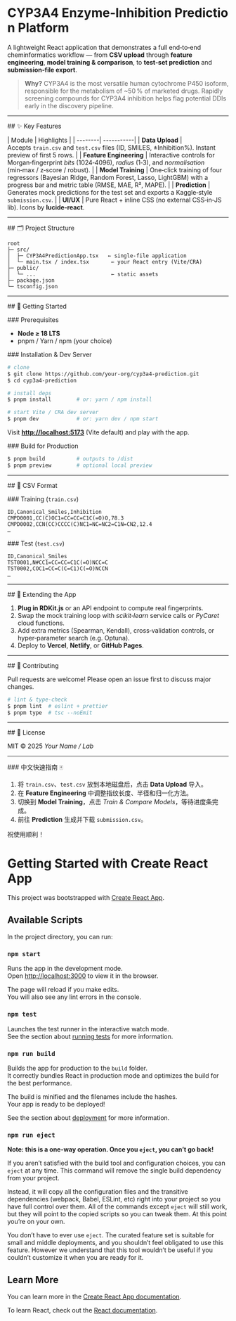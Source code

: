 # CYP3A4 Enzyme‑Inhibition Prediction Platform

A lightweight React application that demonstrates a full end‑to‑end cheminformatics workflow — from **CSV upload** through **feature engineering**, **model training & comparison**, to **test‑set prediction** and **submission‑file export**.

> **Why?** CYP3A4 is the most versatile human cytochrome P450 isoform, responsible for the metabolism of \~50 % of marketed drugs. Rapidly screening compounds for CYP3A4 inhibition helps flag potential DDIs early in the discovery pipeline.

---

\## ✨ Key Features

| Module | Highlights |
| --------| -----------|
\| **Data Upload** | Accepts `train.csv` and `test.csv` files (ID, SMILES, ±Inhibition%). Instant preview of first 5 rows. |
\| **Feature Engineering** | Interactive controls for Morgan‑fingerprint *bits* (1024‑4096), *radius* (1‑3), and *normalisation* (min‑max / z‑score / robust). |
\| **Model Training** | One‑click training of four regressors (Bayesian Ridge, Random Forest, Lasso, LightGBM) with a progress bar and metric table (RMSE, MAE, R², MAPE). |
\| **Prediction** | Generates mock predictions for the test set and exports a Kaggle‑style `submission.csv`. |
\| **UI/UX** | Pure React + inline CSS (no external CSS‑in‑JS lib). Icons by **lucide‑react**.

---

\## 🗂 Project Structure

```text
root
├─ src/
│  ├─ CYP3A4PredictionApp.tsx   ← single‑file application
│  └─ main.tsx / index.tsx       ← your React entry (Vite/CRA)
├─ public/
│  └─ ...                        ← static assets
├─ package.json
└─ tsconfig.json
```

---

\## 🚀 Getting Started

\### Prerequisites

* **Node ≥ 18 LTS**
* pnpm / Yarn / npm (your choice)

\### Installation & Dev Server

```bash
# clone
$ git clone https://github.com/your‑org/cyp3a4‑prediction.git
$ cd cyp3a4‑prediction

# install deps
$ pnpm install        # or: yarn / npm install

# start Vite / CRA dev server
$ pnpm dev            # or: yarn dev / npm start
```

Visit **[http://localhost:5173](http://localhost:5173)** (Vite default) and play with the app.

\### Build for Production

```bash
$ pnpm build          # outputs to /dist
$ pnpm preview        # optional local preview
```

---

\## 📄 CSV Format

\### Training (`train.csv`)

```csv
ID,Canonical_Smiles,Inhibition
CMPD0001,CC(C)OC1=CC=CC=C1C(=O)O,78.3
CMPD0002,CCN(CC)CCCC(C)NC1=NC=NC2=C1N=CN2,12.4
…
```

\### Test (`test.csv`)

```csv
ID,Canonical_Smiles
TST0001,N#CC1=CC=CC=C1C(=O)NCC=C
TST0002,COC1=CC=C(C=C1)C(=O)NCCN
…
```

---

\## 🔬 Extending the App

1. **Plug in RDKit.js** or an API endpoint to compute real fingerprints.
2. Swap the mock training loop with *scikit‑learn* service calls or *PyCaret* cloud functions.
3. Add extra metrics (Spearman, Kendall), cross‑validation controls, or hyper‑parameter search (e.g. Optuna).
4. Deploy to **Vercel**, **Netlify**, or **GitHub Pages**.

---

\## 🤝 Contributing

Pull requests are welcome! Please open an issue first to discuss major changes.

```bash
# lint & type‑check
$ pnpm lint  # eslint + prettier
$ pnpm type  # tsc --noEmit
```

---

\## 📜 License

MIT © 2025 *Your Name / Lab*

---

\### 中文快速指南  🀄️

1. 将 `train.csv`、`test.csv` 放到本地磁盘后，点击 **Data Upload** 导入。
2. 在 **Feature Engineering** 中调整指纹长度、半径和归一化方法。
3. 切换到 **Model Training**，点击 *Train & Compare Models*，等待进度条完成。
4. 前往 **Prediction** 生成并下载 `submission.csv`。

祝使用顺利！

# Getting Started with Create React App

This project was bootstrapped with [Create React App](https://github.com/facebook/create-react-app).

## Available Scripts

In the project directory, you can run:

### `npm start`

Runs the app in the development mode.\
Open [http://localhost:3000](http://localhost:3000) to view it in the browser.

The page will reload if you make edits.\
You will also see any lint errors in the console.

### `npm test`

Launches the test runner in the interactive watch mode.\
See the section about [running tests](https://facebook.github.io/create-react-app/docs/running-tests) for more information.

### `npm run build`

Builds the app for production to the `build` folder.\
It correctly bundles React in production mode and optimizes the build for the best performance.

The build is minified and the filenames include the hashes.\
Your app is ready to be deployed!

See the section about [deployment](https://facebook.github.io/create-react-app/docs/deployment) for more information.

### `npm run eject`

**Note: this is a one-way operation. Once you `eject`, you can’t go back!**

If you aren’t satisfied with the build tool and configuration choices, you can `eject` at any time. This command will remove the single build dependency from your project.

Instead, it will copy all the configuration files and the transitive dependencies (webpack, Babel, ESLint, etc) right into your project so you have full control over them. All of the commands except `eject` will still work, but they will point to the copied scripts so you can tweak them. At this point you’re on your own.

You don’t have to ever use `eject`. The curated feature set is suitable for small and middle deployments, and you shouldn’t feel obligated to use this feature. However we understand that this tool wouldn’t be useful if you couldn’t customize it when you are ready for it.

## Learn More

You can learn more in the [Create React App documentation](https://facebook.github.io/create-react-app/docs/getting-started).

To learn React, check out the [React documentation](https://reactjs.org/).
